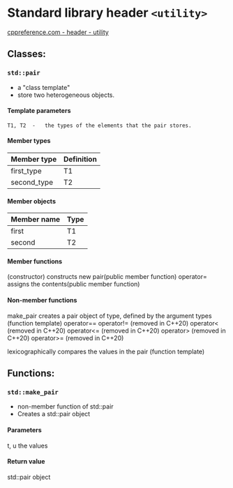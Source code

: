 # Standard library header `<utility>`
[cppreference.com - header - utility](https://en.cppreference.com/w/cpp/header/utility)

## Classes:
### `std::pair`
- a "class template"
- store two heterogeneous objects.

#### Template parameters
	T1, T2	-	the types of the elements that the pair stores.

#### Member types
Member type	| Definition
---			| ---
first_type	| T1
second_type	| T2

#### Member objects
Member name	| Type
---			| ---
first		| T1
second		| T2

#### Member functions
(constructor)	constructs new pair(public member function)
operator=		assigns the contents(public member function)

#### Non-member functions
make_pair	creates a pair object of type, defined by the argument types
			(function template)
operator==
operator!=	(removed in C++20)
operator<	(removed in C++20)
operator<=	(removed in C++20)
operator>	(removed in C++20)
operator>=	(removed in C++20)

lexicographically compares the values in the pair
(function template)


## Functions:
### `std::make_pair`
- non-member function of std::pair
- Creates a std::pair object

#### Parameters
t, u	the values

#### Return value
std::pair object


